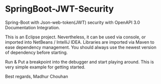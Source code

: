 # SpringBoot-JWT-Security
Spring-Boot with Json-web-token(JWT) security with OpenAPI 3.0 Documentation Integration.

This is an Eclipse project. Nevertheless, it can be used via console, or imported into NetBeans / IntelliJ IDEA. Libraries are imported via Maven to ease dependency management. You should always use the newest version of dependency before starting.

Run & Put a breakpoint into the debugger and start playing around. This is very simple example for getting started.

Best regards, Madhur Chouhan
